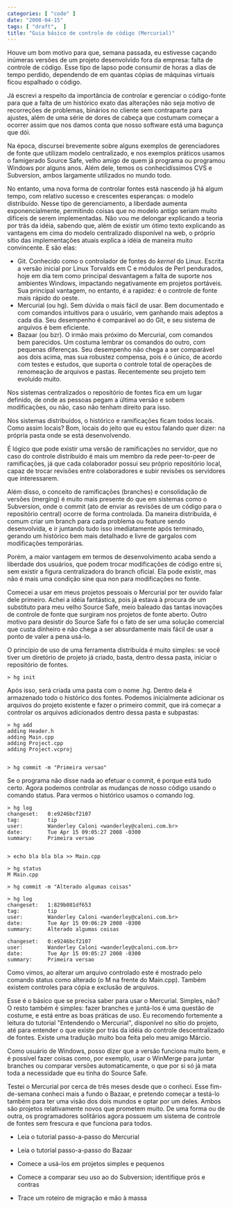 ```yaml
---
categories: [ "code" ]
date: "2008-04-15"
tags: [ "draft",  ]
title: "Guia básico de controle de código (Mercurial)"
---
```

Houve um bom motivo para que, semana passada, eu estivesse caçando inúmeras versões de um projeto desenvolvido fora da empresa: falta de controle de código. Esse tipo de lapso pode consumir de horas a dias de tempo perdido, dependendo de em quantas cópias de máquinas virtuais ficou espalhado o código.

Já escrevi a respeito da importância de controlar e gerenciar o código-fonte para que a falta de um histórico exato das alterações não seja motivo de recorreções de problemas, binários no cliente sem contraparte para ajustes, além de uma série de dores de cabeça que costumam começar a ocorrer assim que nos damos conta que nosso software está uma bagunça que dói.

Na época, discursei brevemente sobre alguns exemplos de gerenciadores de fonte que utilizam modelo centralizado, e nos exemplos práticos usamos o famigerado Source Safe, velho amigo de quem já programa ou programou Windows por alguns anos. Além dele, temos os conhecidíssimos CVS e Subversion, ambos largamente utilizados no mundo todo.

No entanto, uma nova forma de controlar fontes está nascendo já há algum tempo, com relativo sucesso e crescentes esperanças: o modelo distribuído. Nesse tipo de gerenciamento, a liberdade aumenta exponencialmente, permitindo coisas que no modelo antigo seriam muito difíceis de serem implementadas. Não vou me delongar explicando a teoria por trás da idéia, sabendo que, além de existir um ótimo texto explicando as vantagens em cima do modelo centralizado disponível na web, o próprio sítio das implementações atuais explica a idéia de maneira muito convincente. E são elas:

  * Git. Conhecido como o controlador de fontes do _kernel_ do Linux. Escrita a versão inicial por Linux Torvalds em C e módulos de Perl pendurados, hoje em dia tem como principal desvantagem a falta de suporte nos ambientes Windows, impactando negativamente em projetos portáveis. Sua principal vantagem, no entanto, é a rapidez: é o controle de fonte mais rápido do oeste.
  * Mercurial (ou hg). Sem dúvida o mais fácil de usar. Bem documentado e com comandos intuitivos para o usuário, vem ganhando mais adeptos a cada dia. Seu desempenho é comparável ao do Git, e seu sistema de arquivos é bem eficiente.
  * Bazaar (ou bzr). O irmão mais próximo do Mercurial, com comandos bem parecidos. Um costuma lembrar os comandos do outro, com pequenas diferenças. Seu desempenho não chega a ser comparável aos dois acima, mas sua robustez compensa, pois é o único, de acordo com testes e estudos, que suporta o controle total de operações de renomeação de arquivos e pastas. Recentemente seu projeto tem evoluído muito.

Nos sistemas centralizados o repositório de fontes fica em um lugar definido, de onde as pessoas pegam a última versão e sobem modificações, ou não, caso não tenham direito para isso.

Nos sistemas distribuídos, o histórico e ramificações ficam todos locais. Como assim locais? Bom, locais do jeito que eu estou falando quer dizer: na própria pasta onde se está desenvolvendo.

É lógico que pode existir uma versão de ramificações no servidor, que no caso do controle distribuído é mais um membro da rede peer-to-peer de ramificações, já que cada colaborador possui seu próprio repositório local, capaz de trocar revisões entre colaboradores e subir revisões os servidores que interessarem.

Além disso, o conceito de ramificações (branches) e consolidação de versões (merging) é muito mais presente do que em sistemas como o Subversion, onde o commit (ato de enviar as revisões de um código para o repositório central) ocorre de forma controlada. Da maneira distribuída, é comum criar um branch para cada problema ou feature sendo desenvolvida, e ir juntando tudo isso imediatamente após terminado, gerando um histórico bem mais detalhado e livre de gargalos com modificações temporárias.

Porém, a maior vantagem em termos de desenvolvimento acaba sendo a liberdade dos usuários, que podem trocar modificações de código entre si, sem existir a figura centralizadora do branch oficial. Ela pode existir, mas não é mais uma condição sine qua non para modificações no fonte.


Comecei a usar em meus projetos pessoais o Mercurial por ter ouvido falar dele primeiro. Achei a idéia fantástica, pois já estava à procura de um substituto para meu velho Source Safe, meio baleado das tantas inovações de controle de fonte que surgiram nos projetos de fonte aberto. Outro motivo para desistir do Source Safe foi o fato de ser uma solução comercial que custa dinheiro e não chega a ser absurdamente mais fácil de usar a ponto de valer a pena usá-lo.

O princípio de uso de uma ferramenta distribuída é muito simples: se você tiver um diretório de projeto já criado, basta, dentro dessa pasta, iniciar o repositório de fontes.

    
    > hg init

Após isso, será criada uma pasta com o nome .hg. Dentro dela é armazenado todo o histórico dos fontes. Podemos inicialmente adicionar os arquivos do projeto existente e fazer o primeiro commit, que irá começar a controlar os arquivos adicionados dentro dessa pasta e subpastas:

    
    > hg add
    adding Header.h
    adding Main.cpp
    adding Project.cpp
    adding Project.vcproj

    
    > hg commit -m "Primeira versao"

Se o programa não disse nada ao efetuar o commit, é porque está tudo certo. Agora podemos controlar as mudanças de nosso código usando o comando status. Para vermos o histórico usamos o comando log.

    
    > hg log
    changeset:   0:e9246bcf2107
    tag:         tip
    user:        Wanderley Caloni <wanderley@caloni.com.br>
    date:        Tue Apr 15 09:05:27 2008 -0300
    summary:     Primeira versao

    
    > echo bla bla bla >> Main.cpp
    
    > hg status
    M Main.cpp
    
    > hg commit -m "Alterado algumas coisas"
    
    > hg log
    changeset:   1:829b081df653
    tag:         tip
    user:        Wanderley Caloni <wanderley@caloni.com.br>
    date:        Tue Apr 15 09:06:29 2008 -0300
    summary:     Alterado algumas coisas
    
    changeset:   0:e9246bcf2107
    user:        Wanderley Caloni <wanderley@caloni.com.br>
    date:        Tue Apr 15 09:05:27 2008 -0300
    summary:     Primeira versao

Como vimos, ao alterar um arquivo controlado este é mostrado pelo comando status como alterado (o M na frente do Main.cpp). Também existem controles para cópia e exclusão de arquivos.

Esse é o básico que se precisa saber para usar o Mercurial. Simples, não? O resto também é simples: fazer branches e juntá-los é uma questão de costume, e está entre as boas práticas de uso. Eu recomendo fortemente a leitura do tutorial "Entendendo o Mercurial", disponível no sítio do projeto, até para entender o que existe por trás da idéia do controle descentralizado de fontes. Existe uma tradução muito boa feita pelo meu amigo Márcio.

Como usuário de Windows, posso dizer que a versão funciona muito bem, e é possível fazer coisas como, por exemplo, usar o WinMerge para juntar branches ou comparar versões automaticamente, o que por si só já mata toda a necessidade que eu tinha do Source Safe.


Testei o Mercurial por cerca de três meses desde que o conheci. Esse fim-de-semana conheci mais a fundo o Bazaar, e pretendo começar a testá-lo também para ter uma visão dos dois mundos e optar por um deles. Ambos são projetos relativamente novos que prometem muito. De uma forma ou de outra, os programadores solitários agora possuem um sistema de controle de fontes sem frescura e que funciona para todos.


	
  * Leia o tutorial passo-a-passo do Mercurial

	
  * Leia o tutorial passo-a-passo do Bazaar

	
  * Comece a usá-los em projetos simples e pequenos

	
  * Comece a comparar seu uso ao do Subversion; identifique prós e contras

	
  * Trace um roteiro de migração e mão à massa

